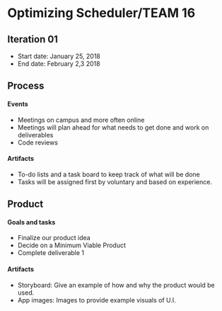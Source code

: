 # Optimizing Scheduler/TEAM 16


## Iteration 01

 * Start date: January 25, 2018
 * End date: February 2,3 2018

## Process

#### Events

- Meetings on campus and more often online
- Meetings will plan ahead for what needs to get done and work on deliverables
- Code reviews

#### Artifacts

- To-do lists and a task board to keep track of what will be done
- Tasks will be assigned first by voluntary and based on experience.  


## Product

#### Goals and tasks

- Finalize our product idea
- Decide on a Minimum Viable Product
- Complete deliverable 1

#### Artifacts

- Storyboard: Give an example of how and why the product would be used.
- App images: Images to provide example visuals of U.I.

